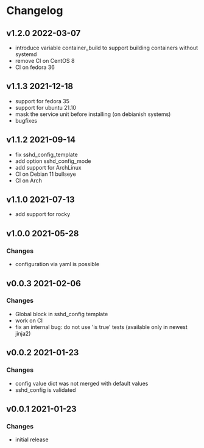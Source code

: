 # Changelog

## v1.2.0 2022-03-07

- introduce variable container_build to support building containers without systemd
- remove CI on CentOS 8
- CI on fedora 36

## v1.1.3 2021-12-18

- support for fedora 35
- support for ubuntu 21.10
- mask the service unit before installing (on debianish systems)
- bugfixes

## v1.1.2 2021-09-14

- fix sshd_config_template
- add option sshd_config_mode
- add support for ArchLinux
- CI on Debian 11 bullseye
- CI on Arch

## v1.1.0 2021-07-13

- add support for rocky

## v1.0.0 2021-05-28

### Changes

- configuration via yaml is possible

## v0.0.3 2021-02-06

### Changes

- Global block in sshd_config template
- work on CI
- fix an internal bug: do not use 'is true' tests (available only in newest jinja2)

## v0.0.2 2021-01-23

### Changes

- config value dict was not merged with default values
- sshd_config is validated

## v0.0.1 2021-01-23

### Changes

- initial release

